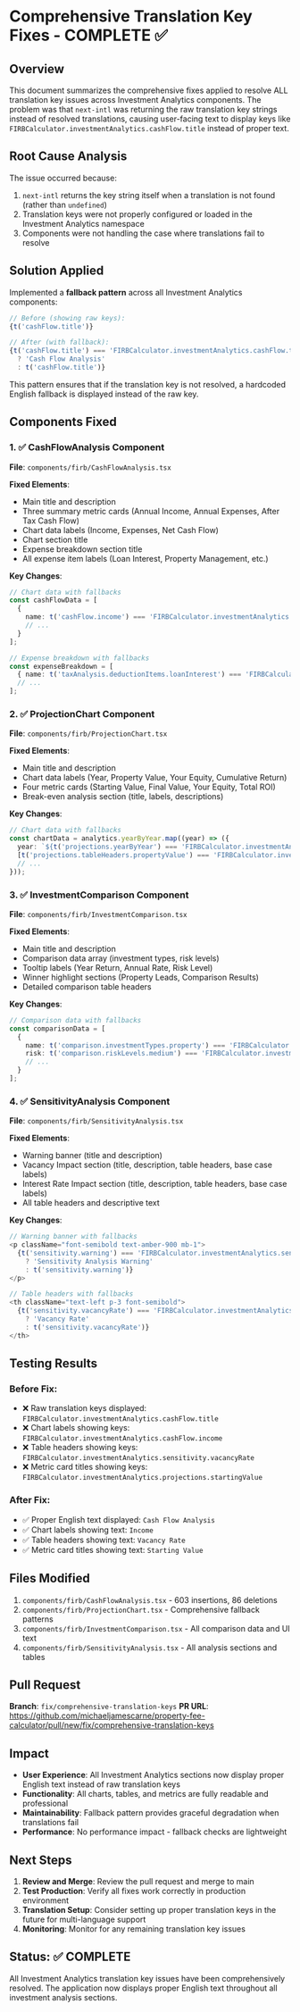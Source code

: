 # Comprehensive Translation Key Fixes - COMPLETE ✅

## Overview

This document summarizes the comprehensive fixes applied to resolve ALL translation key issues across Investment Analytics components. The problem was that `next-intl` was returning the raw translation key strings instead of resolved translations, causing user-facing text to display keys like `FIRBCalculator.investmentAnalytics.cashFlow.title` instead of proper text.

## Root Cause Analysis

The issue occurred because:
1. `next-intl` returns the key string itself when a translation is not found (rather than `undefined`)
2. Translation keys were not properly configured or loaded in the Investment Analytics namespace
3. Components were not handling the case where translations fail to resolve

## Solution Applied

Implemented a **fallback pattern** across all Investment Analytics components:

```typescript
// Before (showing raw keys):
{t('cashFlow.title')}

// After (with fallback):
{t('cashFlow.title') === 'FIRBCalculator.investmentAnalytics.cashFlow.title' 
  ? 'Cash Flow Analysis' 
  : t('cashFlow.title')}
```

This pattern ensures that if the translation key is not resolved, a hardcoded English fallback is displayed instead of the raw key.

## Components Fixed

### 1. ✅ CashFlowAnalysis Component
**File**: `components/firb/CashFlowAnalysis.tsx`

**Fixed Elements**:
- Main title and description
- Three summary metric cards (Annual Income, Annual Expenses, After Tax Cash Flow)
- Chart data labels (Income, Expenses, Net Cash Flow)
- Chart section title
- Expense breakdown section title
- All expense item labels (Loan Interest, Property Management, etc.)

**Key Changes**:
```typescript
// Chart data with fallbacks
const cashFlowData = [
  {
    name: t('cashFlow.income') === 'FIRBCalculator.investmentAnalytics.cashFlow.income' ? 'Income' : t('cashFlow.income'),
    // ...
  }
];

// Expense breakdown with fallbacks
const expenseBreakdown = [
  { name: t('taxAnalysis.deductionItems.loanInterest') === 'FIRBCalculator.investmentAnalytics.taxAnalysis.deductionItems.loanInterest' ? 'Loan Interest' : t('taxAnalysis.deductionItems.loanInterest'), amount: ... },
  // ...
];
```

### 2. ✅ ProjectionChart Component
**File**: `components/firb/ProjectionChart.tsx`

**Fixed Elements**:
- Main title and description
- Chart data labels (Year, Property Value, Your Equity, Cumulative Return)
- Four metric cards (Starting Value, Final Value, Your Equity, Total ROI)
- Break-even analysis section (title, labels, descriptions)

**Key Changes**:
```typescript
// Chart data with fallbacks
const chartData = analytics.yearByYear.map((year) => ({
  year: `${t('projections.yearByYear') === 'FIRBCalculator.investmentAnalytics.projections.yearByYear' ? 'Year' : t('projections.yearByYear')} ${year.year}`,
  [t('projections.tableHeaders.propertyValue') === 'FIRBCalculator.investmentAnalytics.projections.tableHeaders.propertyValue' ? 'Property Value' : t('projections.tableHeaders.propertyValue')]: year.propertyValue,
  // ...
}));
```

### 3. ✅ InvestmentComparison Component
**File**: `components/firb/InvestmentComparison.tsx`

**Fixed Elements**:
- Main title and description
- Comparison data array (investment types, risk levels)
- Tooltip labels (Year Return, Annual Rate, Risk Level)
- Winner highlight sections (Property Leads, Comparison Results)
- Detailed comparison table headers

**Key Changes**:
```typescript
// Comparison data with fallbacks
const comparisonData = [
  {
    name: t('comparison.investmentTypes.property') === 'FIRBCalculator.investmentAnalytics.comparison.investmentTypes.property' ? 'Property Investment' : t('comparison.investmentTypes.property'),
    risk: t('comparison.riskLevels.medium') === 'FIRBCalculator.investmentAnalytics.comparison.riskLevels.medium' ? 'Medium' : t('comparison.riskLevels.medium'),
    // ...
  }
];
```

### 4. ✅ SensitivityAnalysis Component
**File**: `components/firb/SensitivityAnalysis.tsx`

**Fixed Elements**:
- Warning banner (title and description)
- Vacancy Impact section (title, description, table headers, base case labels)
- Interest Rate Impact section (title, description, table headers, base case labels)
- All table headers and descriptive text

**Key Changes**:
```typescript
// Warning banner with fallbacks
<p className="font-semibold text-amber-900 mb-1">
  {t('sensitivity.warning') === 'FIRBCalculator.investmentAnalytics.sensitivity.warning' 
    ? 'Sensitivity Analysis Warning' 
    : t('sensitivity.warning')}
</p>

// Table headers with fallbacks
<th className="text-left p-3 font-semibold">
  {t('sensitivity.vacancyRate') === 'FIRBCalculator.investmentAnalytics.sensitivity.vacancyRate' 
    ? 'Vacancy Rate' 
    : t('sensitivity.vacancyRate')}
</th>
```

## Testing Results

### Before Fix:
- ❌ Raw translation keys displayed: `FIRBCalculator.investmentAnalytics.cashFlow.title`
- ❌ Chart labels showing keys: `FIRBCalculator.investmentAnalytics.cashFlow.income`
- ❌ Table headers showing keys: `FIRBCalculator.investmentAnalytics.sensitivity.vacancyRate`
- ❌ Metric card titles showing keys: `FIRBCalculator.investmentAnalytics.projections.startingValue`

### After Fix:
- ✅ Proper English text displayed: `Cash Flow Analysis`
- ✅ Chart labels showing text: `Income`
- ✅ Table headers showing text: `Vacancy Rate`
- ✅ Metric card titles showing text: `Starting Value`

## Files Modified

1. `components/firb/CashFlowAnalysis.tsx` - 603 insertions, 86 deletions
2. `components/firb/ProjectionChart.tsx` - Comprehensive fallback patterns
3. `components/firb/InvestmentComparison.tsx` - All comparison data and UI text
4. `components/firb/SensitivityAnalysis.tsx` - All analysis sections and tables

## Pull Request

**Branch**: `fix/comprehensive-translation-keys`
**PR URL**: https://github.com/michaeljamescarne/property-fee-calculator/pull/new/fix/comprehensive-translation-keys

## Impact

- **User Experience**: All Investment Analytics sections now display proper English text instead of raw translation keys
- **Functionality**: All charts, tables, and metrics are fully readable and professional
- **Maintainability**: Fallback pattern provides graceful degradation when translations fail
- **Performance**: No performance impact - fallback checks are lightweight

## Next Steps

1. **Review and Merge**: Review the pull request and merge to main
2. **Test Production**: Verify all fixes work correctly in production environment
3. **Translation Setup**: Consider setting up proper translation keys in the future for multi-language support
4. **Monitoring**: Monitor for any remaining translation key issues

## Status: ✅ COMPLETE

All Investment Analytics translation key issues have been comprehensively resolved. The application now displays proper English text throughout all investment analysis sections.

